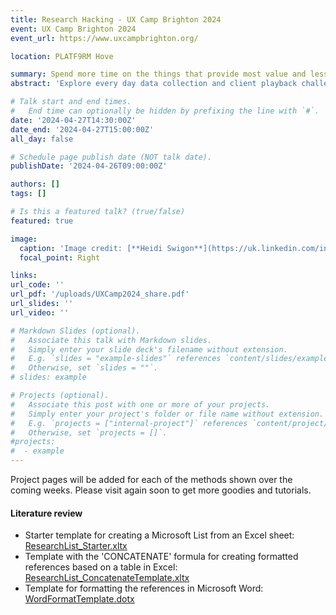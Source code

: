```yaml
---
title: Research Hacking - UX Camp Brighton 2024
event: UX Camp Brighton 2024
event_url: https://www.uxcampbrighton.org/

location: PLATF9RM Hove

summary: Spend more time on the things that provide most value and less on the rest
abstract: 'Explore every day data collection and client playback challenges with Fiona MacNeill. Fiona will share time-saving solutions that they have devised.' 

# Talk start and end times.
#   End time can optionally be hidden by prefixing the line with `#`.
date: '2024-04-27T14:30:00Z'
date_end: '2024-04-27T15:00:00Z'
all_day: false

# Schedule page publish date (NOT talk date).
publishDate: '2024-04-26T09:00:00Z'

authors: [] 
tags: []

# Is this a featured talk? (true/false)
featured: true

image:
  caption: 'Image credit: [**Heidi Swigon**](https://uk.linkedin.com/in/heidiswigon)'
  focal_point: Right

links: 
url_code: ''
url_pdf: '/uploads/UXCamp2024_share.pdf'
url_slides: ''
url_video: ''

# Markdown Slides (optional).
#   Associate this talk with Markdown slides.
#   Simply enter your slide deck's filename without extension.
#   E.g. `slides = "example-slides"` references `content/slides/example-slides.md`.
#   Otherwise, set `slides = ""`.
# slides: example

# Projects (optional).
#   Associate this post with one or more of your projects.
#   Simply enter your project's folder or file name without extension.
#   E.g. `projects = ["internal-project"]` references `content/project/deep-learning/index.md`.
#   Otherwise, set `projects = []`.
#projects:
#  - example
---
```


Project pages will be added for each of the methods shown over the coming weeks. Please visit again soon to get more goodies and tutorials.

#### Literature review
- Starter template for creating a Microsoft List from an Excel sheet: [ResearchList_Starter.xltx](/uploads/templates/ResearchList_Starter.xltx)
- Template with the 'CONCATENATE' formula for creating formatted references based on a table in Excel: [ResearchList_ConcatenateTemplate.xltx](/uploads/templates/ResearchList_ConcatenateTemplate.xltx) 
- Template for formatting the references in Microsoft Word: [WordFormatTemplate.dotx](uploads/templates/WordFormatTemplate.dotx)

